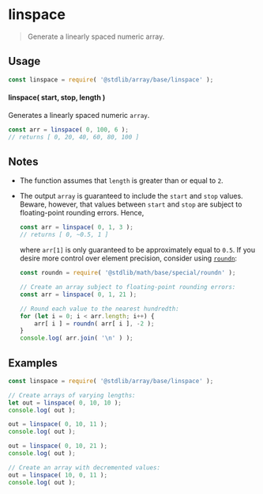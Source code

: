 <!--

@license Apache-2.0

Copyright (c) 2021 The Stdlib Authors.

Licensed under the Apache License, Version 2.0 (the "License");
you may not use this file except in compliance with the License.
You may obtain a copy of the License at

   http://www.apache.org/licenses/LICENSE-2.0

Unless required by applicable law or agreed to in writing, software
distributed under the License is distributed on an "AS IS" BASIS,
WITHOUT WARRANTIES OR CONDITIONS OF ANY KIND, either express or implied.
See the License for the specific language governing permissions and
limitations under the License.

-->

# linspace

> Generate a linearly spaced numeric array.

<section class="usage">

## Usage

```javascript
const linspace = require( '@stdlib/array/base/linspace' );
```

#### linspace( start, stop, length )

Generates a linearly spaced numeric `array`.

```javascript
const arr = linspace( 0, 100, 6 );
// returns [ 0, 20, 40, 60, 80, 100 ]
```

</section>

<!-- /.usage -->

<section class="notes">

## Notes

-   The function assumes that `length` is greater than or equal to `2`.

-   The output `array` is guaranteed to include the `start` and `stop` values. Beware, however, that values between `start` and `stop` are subject to floating-point rounding errors. Hence,

    ```javascript
    const arr = linspace( 0, 1, 3 );
    // returns [ 0, ~0.5, 1 ]
    ```

    where `arr[1]` is only guaranteed to be approximately equal to `0.5`. If you desire more control over element precision, consider using [`roundn`][@stdlib/math/base/special/roundn]:

    ```javascript
    const roundn = require( '@stdlib/math/base/special/roundn' );

    // Create an array subject to floating-point rounding errors:
    const arr = linspace( 0, 1, 21 );

    // Round each value to the nearest hundredth:
    for (let i = 0; i < arr.length; i++) {
        arr[ i ] = roundn( arr[ i ], -2 );
    }
    console.log( arr.join( '\n' ) );
    ```

</section>

<!-- /.notes -->

<section class="examples">

## Examples

<!-- eslint no-undef: "error" -->

```javascript
const linspace = require( '@stdlib/array/base/linspace' );

// Create arrays of varying lengths:
let out = linspace( 0, 10, 10 );
console.log( out );

out = linspace( 0, 10, 11 );
console.log( out );

out = linspace( 0, 10, 21 );
console.log( out );

// Create an array with decremented values:
out = linspace( 10, 0, 11 );
console.log( out );
```

</section>

<!-- /.examples -->

<!-- Section for related `stdlib` packages. Do not manually edit this section, as it is automatically populated. -->

<section class="related">

</section>

<!-- /.related -->

<!-- Section for all links. Make sure to keep an empty line after the `section` element and another before the `/section` close. -->

<section class="links">

[@stdlib/math/base/special/roundn]: https://github.com/stdlib-js/stdlib/tree/develop/lib/node_modules/%40stdlib/math/base/special/roundn

</section>

<!-- /.links -->
